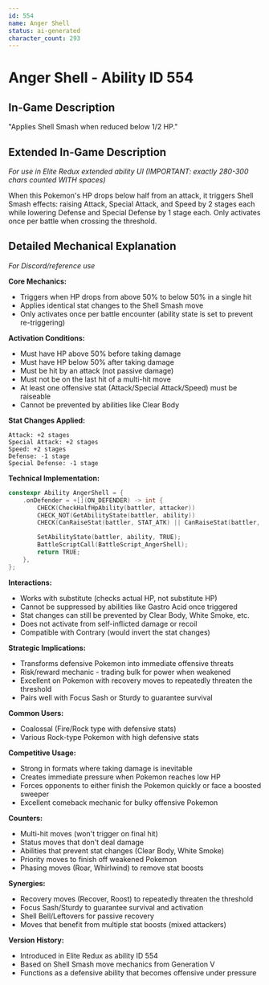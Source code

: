 ```yaml
---
id: 554
name: Anger Shell
status: ai-generated
character_count: 293
---
```


# Anger Shell - Ability ID 554

## In-Game Description
"Applies Shell Smash when reduced below 1/2 HP."

## Extended In-Game Description
*For use in Elite Redux extended ability UI (IMPORTANT: exactly 280-300 chars counted WITH spaces)*

When this Pokemon's HP drops below half from an attack, it triggers Shell Smash effects: raising Attack, Special Attack, and Speed by 2 stages each while lowering Defense and Special Defense by 1 stage each. Only activates once per battle when crossing the threshold.

## Detailed Mechanical Explanation
*For Discord/reference use*

**Core Mechanics:**
- Triggers when HP drops from above 50% to below 50% in a single hit
- Applies identical stat changes to the Shell Smash move
- Only activates once per battle encounter (ability state is set to prevent re-triggering)

**Activation Conditions:**
- Must have HP above 50% before taking damage
- Must have HP below 50% after taking damage  
- Must be hit by an attack (not passive damage)
- Must not be on the last hit of a multi-hit move
- At least one offensive stat (Attack/Special Attack/Speed) must be raiseable
- Cannot be prevented by abilities like Clear Body

**Stat Changes Applied:**
```
Attack: +2 stages
Special Attack: +2 stages  
Speed: +2 stages
Defense: -1 stage
Special Defense: -1 stage
```

**Technical Implementation:**
```c
constexpr Ability AngerShell = {
    .onDefender = +[](ON_DEFENDER) -> int {
        CHECK(CheckHalfHpAbility(battler, attacker))
        CHECK_NOT(GetAbilityState(battler, ability))
        CHECK(CanRaiseStat(battler, STAT_ATK) || CanRaiseStat(battler, STAT_SPATK) || CanRaiseStat(battler, STAT_SPEED))

        SetAbilityState(battler, ability, TRUE);
        BattleScriptCall(BattleScript_AngerShell);
        return TRUE;
    },
};
```

**Interactions:**
- Works with substitute (checks actual HP, not substitute HP)
- Cannot be suppressed by abilities like Gastro Acid once triggered
- Stat changes can still be prevented by Clear Body, White Smoke, etc.
- Does not activate from self-inflicted damage or recoil
- Compatible with Contrary (would invert the stat changes)

**Strategic Implications:**
- Transforms defensive Pokemon into immediate offensive threats
- Risk/reward mechanic - trading bulk for power when weakened
- Excellent on Pokemon with recovery moves to repeatedly threaten the threshold
- Pairs well with Focus Sash or Sturdy to guarantee survival

**Common Users:**
- Coalossal (Fire/Rock type with defensive stats)
- Various Rock-type Pokemon with high defensive stats

**Competitive Usage:**
- Strong in formats where taking damage is inevitable
- Creates immediate pressure when Pokemon reaches low HP
- Forces opponents to either finish the Pokemon quickly or face a boosted sweeper
- Excellent comeback mechanic for bulky offensive Pokemon

**Counters:**
- Multi-hit moves (won't trigger on final hit)
- Status moves that don't deal damage
- Abilities that prevent stat changes (Clear Body, White Smoke)
- Priority moves to finish off weakened Pokemon
- Phasing moves (Roar, Whirlwind) to remove stat boosts

**Synergies:**
- Recovery moves (Recover, Roost) to repeatedly threaten the threshold
- Focus Sash/Sturdy to guarantee survival and activation
- Shell Bell/Leftovers for passive recovery
- Moves that benefit from multiple stat boosts (mixed attackers)

**Version History:**
- Introduced in Elite Redux as ability ID 554
- Based on Shell Smash move mechanics from Generation V
- Functions as a defensive ability that becomes offensive under pressure
